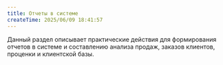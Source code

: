 ```yaml
---
title: Отчеты в системе
createTime: 2025/06/09 18:41:57
---
```

Данный раздел описывает практические действия для формирования отчетов в системе и составлению анализа продаж, заказов клиентов, проценки и клиентской базы.